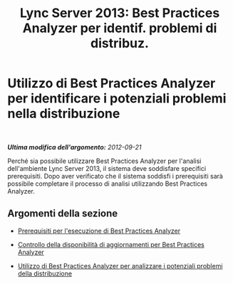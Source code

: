 ﻿---
title: "Lync Server 2013: Best Practices Analyzer per identif. problemi di distribuz."
TOCTitle: "Lync Server 2013: Best Practices Analyzer per identif. problemi di distribuz."
ms:assetid: 0903063c-4766-4406-92f1-dfea48f274a5
ms:mtpsurl: https://technet.microsoft.com/it-it/library/Gg591342(v=OCS.15)
ms:contentKeyID: 49299607
ms.date: 08/24/2015
mtps_version: v=OCS.15
ms.translationtype: HT
---

# Utilizzo di Best Practices Analyzer per identificare i potenziali problemi nella distribuzione

 

_**Ultima modifica dell'argomento:** 2012-09-21_

Perché sia possibile utilizzare Best Practices Analyzer per l'analisi dell'ambiente Lync Server 2013, il sistema deve soddisfare specifici prerequisiti. Dopo aver verificato che il sistema soddisfi i prerequisiti sarà possibile completare il processo di analisi utilizzando Best Practices Analyzer.

## Argomenti della sezione

  - [Prerequisiti per l'esecuzione di Best Practices Analyzer](lync-server-2013-prerequisites-for-running-best-practices-analyzer.md)

  - [Controllo della disponibilità di aggiornamenti per Best Practices Analyzer](lync-server-2013-checking-for-updates-to-best-practices-analyzer.md)

  - [Utilizzo di Best Practices Analyzer per analizzare i potenziali problemi della distribuzione](lync-server-2013-using-best-practices-analyzer-to-scan-your-deployment-for-potential-issues.md)

